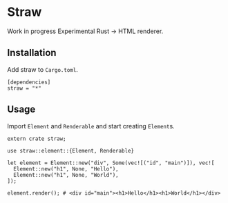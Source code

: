 # Straw

Work in progress Experimental Rust -> HTML renderer.

## Installation

Add straw to `Cargo.toml`.

```
[dependencies]
straw = "*"
```

## Usage

Import `Element` and `Renderable` and start creating `Element`s.

```
extern crate straw;

use straw::element::{Element, Renderable}

let element = Element::new("div", Some(vec![("id", "main")]), vec![
  Element::new("h1", None, "Hello"),
  Element::new("h1", None, "World"),
]);

element.render(); # <div id="main"><h1>Hello</h1><h1>World</h1></div>
```
